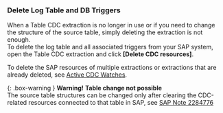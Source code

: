 
### Delete Log Table and DB Triggers

When a Table CDC extraction is no longer in use or if you need to change the structure of the source table, simply deleting the extraction is not enough.<br>
To delete the log table and all associated triggers from your SAP system, open the Table CDC extraction and click **[Delete CDC resources]**. 

To delete the SAP resources of multiple extractions or extractions that are already deleted, see [Active CDC Watches](./active-cdc-watches).

{: .box-warning } 
**Warning!** **Table change not possible** <br>
The source table structures can be changed only after clearing the CDC-related resources connected to that table in SAP, see [SAP Note 2284776](https://launchpad.support.sap.com/#/notes/2284776) 

